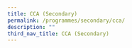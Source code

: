 ```yaml
---
title: CCA (Secondary)
permalink: /programmes/secondary/cca/
description: ""
third_nav_title: CCA (Secondary)
---
```


